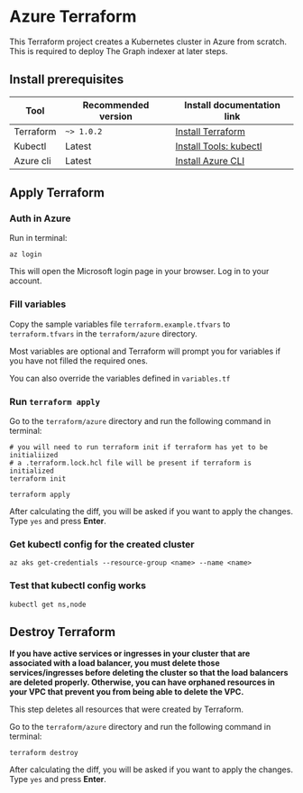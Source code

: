 # Azure Terraform

This Terraform project creates a Kubernetes cluster in Azure from scratch. This is required to deploy The Graph indexer at later steps.

## Install prerequisites

| Tool | Recommended version | Install documentation link |
| ------------ | ------------ | ------------ |
| Terraform | `~> 1.0.2` |[Install Terraform](https://learn.hashicorp.com/tutorials/terraform/install-cli#install-terraform) |
| Kubectl | Latest | [Install Tools: kubectl](https://kubernetes.io/docs/tasks/tools/#kubectl) |
| Azure cli | Latest |[Install Azure CLI](https://docs.microsoft.com/en-us/cli/azure/install-azure-cli)|

## Apply Terraform

### Auth in Azure

Run in terminal:

```
az login
```

This will open the Microsoft login page in your browser. Log in to your account.

### Fill variables

Copy the sample variables file `terraform.example.tfvars` to `terraform.tfvars` in the `terraform/azure` directory.

Most variables are optional and Terraform will prompt you for variables if you have not filled the required ones.

You can also override the variables defined in `variables.tf`

### Run `terraform apply`

Go to the `terraform/azure` directory and run the following command in terminal:

```
# you will need to run terraform init if terraform has yet to be initialiized
# a .terraform.lock.hcl file will be present if terraform is initialized
terraform init

terraform apply
```

After calculating the diff, you will be asked if you want to apply the changes. Type `yes` and press **Enter**.

### Get kubectl config for the created cluster

```
az aks get-credentials --resource-group <name> --name <name>
```

### Test that kubectl config works

```
kubectl get ns,node
```

## Destroy Terraform

**If you have active services or ingresses in your cluster that are associated with a load balancer, you must delete those services/ingresses before deleting the cluster so that the load balancers are deleted properly. Otherwise, you can have orphaned resources in your VPC that prevent you from being able to delete the VPC.**

This step deletes all resources that were created by Terraform.

Go to the `terraform/azure` directory and run the following command in terminal:

```
terraform destroy
```

After calculating the diff, you will be asked if you want to apply the changes. Type `yes` and press **Enter**.
